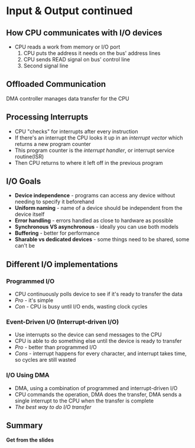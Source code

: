# Input & Output continued

## How CPU communicates with I/O devices
* CPU reads a work from memory or I/O port
  1. CPU puts the address it needs on the bus' address lines
  2. CPU sends READ signal on bus' control line
  3. Second signal line 

## Offloaded Communication
DMA controller manages data transfer for the CPU

## Processing Interrupts
* CPU "checks" for interrupts after every instruction
* If there's an interrupt the CPU looks it up in an *interrupt vector* which returns a new program counter
* This program counter is the *interrupt handler*, or interrupt service routine(ISR)
* Then CPU returns to where it left off in the previous program

## I/O Goals
* **Device independence** - programs can access any device without needing to specify it beforehand
* **Uniform naming** - name of a device should be independent from the device itself
* **Error handling** - errors handled as close to hardware as possible
* **Synchronous VS asynchronous** - ideally you can use both models
* **Buffering** - better for performance
* **Sharable vs dedicated devices** - some things need to be shared, some can't be

## Different I/O implementations

### Programmed I/O
* CPU continuously polls device to see if it's ready to transfer the data
* *Pro* - it's simple
* *Con* - CPU is busy until I/O ends, wasting clock cycles

### Event-Driven I/O (Interrupt-driven I/O)
* Use interrupts so the device can send messages to the CPU
* CPU is able to do something else until the device is ready to transfer
* *Pro* - better than programmed I/O
* *Cons* - interrupt happens for every character, and interrupt takes time, so cycles are still wasted

### I/O Using DMA
* DMA, using a combination of programmed and interrupt-driven I/O
* CPU commands the operation, DMA does the transfer, DMA sends a single interrupt to the CPU when the transfer is complete
* *The best way to do I/O transfer*

## Summary
**Get from the slides**

